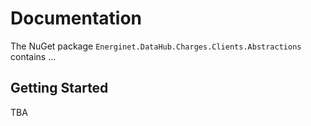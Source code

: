 # Documentation

The NuGet package `Energinet.DataHub.Charges.Clients.Abstractions` contains ...

## Getting Started

TBA
